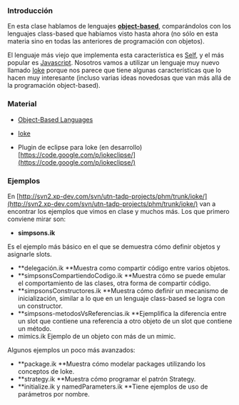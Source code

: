 ### []()Introducción

En esta clase hablamos de lenguajes **[object-based](conceptos-object-based-languages)**, comparándolos con los lenguajes class-based que habíamos visto hasta ahora (no sólo en esta materia sino en todas las anteriores de programación con objetos). 


El lenguaje más viejo que implementa esta característica es [Self](te-self), y el más popular es [Javascript](conceptos-object-based-languages-prototipos-en-javascript). Nosotros vamos a utilizar un lenguaje muy nuevo llamado [Ioke](te-ioke) porque nos parece que tiene algunas características que lo hacen muy interesante (incluso varias ideas novedosas que van más allá de la programación object-based).


### []()Material


* [Object-Based Languages](conceptos-object-based-languages)

* [Ioke](te-ioke)

* Plugin de eclipse para Ioke (en desarrollo) [https://code.google.com/p/iokeclipse/](https://code.google.com/p/iokeclipse/)

### []()Ejemplos

En [http://svn2.xp-dev.com/svn/utn-tadp-projects/phm/trunk/ioke/](http://svn2.xp-dev.com/svn/utn-tadp-projects/phm/trunk/ioke/) van a encontrar los ejemplos que vimos en clase y muchos más. Los que primero conviene mirar son:

* **simpsons.ik**

Es el ejemplo más básico en el que se demuestra cómo definir objetos y asignarle slots.
* **delegación.ik
**Muestra como compartir código entre varios objetos.
* **simpsonsCompartiendoCodigo.ik
**Muestra cómo se puede emular el comportamiento de las clases, otra forma de compartir código.
* **simpsonsConstructores.ik
**Muestra cómo definir un mecanismo de inicialización, similar a lo que en un lenguaje class-based se logra con un constructor.
* **simpsons-metodosVsReferencias.ik
**Ejemplifica la diferencia entre un slot que contiene una referencia a otro objeto de un slot que contiene un método.
* mimics.ik
Ejemplo de un objeto con más de un mimic.



Algunos ejemplos un poco más avanzados:
* **package.ik
**Muestra cómo modelar packages utilizando los conceptos de Ioke.
* **strategy.ik
**Muestra cómo programar el patrón Strategy.
* **initialize.ik y namedParameters.ik
**Tiene ejemplos de uso de parámetros por nombre.
